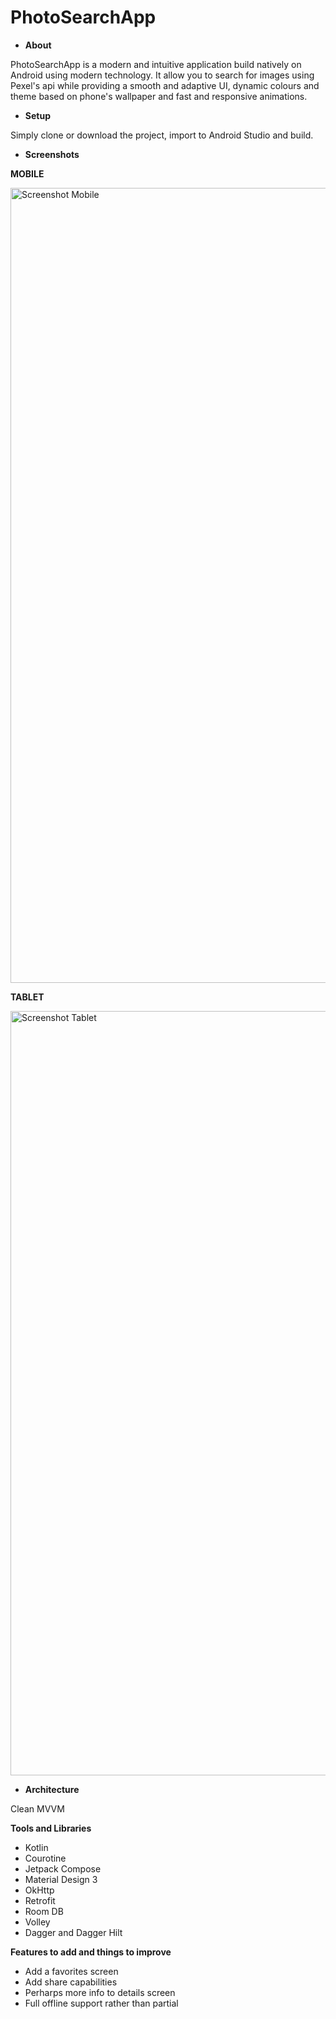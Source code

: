 # PhotoSearchApp

- **About**

PhotoSearchApp is a modern and intuitive application build natively on Android using modern technology. It allow you to search for images using Pexel's api while providing a smooth and adaptive UI, dynamic colours and theme based on phone's wallpaper and fast and responsive animations.

- **Setup**

Simply clone or download the project, import to Android Studio and build.

- **Screenshots**

**MOBILE**

<img width="1272" alt="Screenshot Mobile" src="https://github.com/user-attachments/assets/9d3b971e-784e-4250-9969-898d1352d4c8" />



**TABLET**

<img width="1223" alt="Screenshot Tablet" src="https://github.com/user-attachments/assets/05783dbb-cc16-4815-9f38-bee3a7936a4c" />


- **Architecture**

Clean MVVM 
  

**Tools and Libraries**

- Kotlin
- Courotine
- Jetpack Compose
- Material Design 3
- OkHttp
- Retrofit
- Room DB
- Volley
- Dagger and Dagger Hilt

**Features to add and things to improve**

- Add a favorites screen
- Add share capabilities
- Perharps more info to details screen
- Full offline support rather than partial

